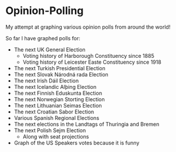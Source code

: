 # Opinion-Polling
My attempt at graphing various opinion polls from around the world!


So far I have graphed polls for:

* The next UK General Election
  - Voting history of Harborough Constituency since 1885
  - Voting history of Leicester Easte Constituency since 1918
* The next Turkish Presidential Election
* The next Slovak Národná rada Election
* The next Irish Dáil Election
* The next Icelandic Alþing Election
* The next Finnish Eduskunta Election
* The next Norwegian Storting Election
* The next Lithuanian Seimas Election
* The next Croatian Sabor Election
* Various Spanish Regional Elections
* The next elections in the Landtags of Thuringia and Bremen
* The next Polish Sejm Election
  - Along with seat projections
* Graph of the US Speakers votes because it is funny
